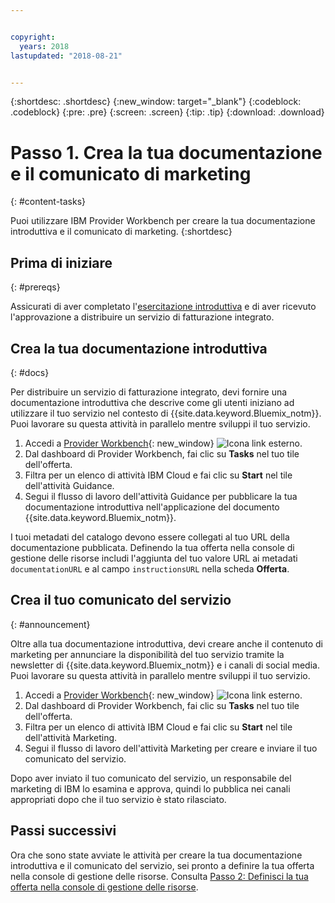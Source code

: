 ```yaml
---


copyright:
  years: 2018
lastupdated: "2018-08-21"


---
```


{:shortdesc: .shortdesc}
{:new_window: target="_blank"}
{:codeblock: .codeblock}
{:pre: .pre}
{:screen: .screen}
{:tip: .tip}
{:download: .download}

# Passo 1. Crea la tua documentazione e il comunicato di marketing
{: #content-tasks}

Puoi utilizzare IBM Provider Workbench per creare la tua documentazione introduttiva e il comunicato di marketing.
{:shortdesc}

## Prima di iniziare
{: #prereqs}

Assicurati di aver completato l'[esercitazione introduttiva](/docs/third-party/index.html) e di aver ricevuto l'approvazione a distribuire un servizio di fatturazione integrato.

## Crea la tua documentazione introduttiva
{: #docs}

Per distribuire un servizio di fatturazione integrato, devi fornire una documentazione introduttiva che descrive come gli utenti iniziano ad utilizzare il tuo servizio nel contesto di {{site.data.keyword.Bluemix_notm}}. Puoi lavorare su questa attività in parallelo mentre sviluppi il tuo servizio.

1. Accedi a [Provider Workbench](https://www.ibm.com/marketplace/workbench/){: new_window} ![Icona link esterno](../icons/launch-glyph.svg "Icona link esterno").
2. Dal dashboard di Provider Workbench, fai clic su **Tasks** nel tuo tile dell'offerta.
3. Filtra per un elenco di attività IBM Cloud e fai clic su **Start** nel tile dell'attività Guidance.
4. Segui il flusso di lavoro dell'attività Guidance per pubblicare la tua documentazione introduttiva nell'applicazione del documento {{site.data.keyword.Bluemix_notm}}.

I tuoi metadati del catalogo devono essere collegati al tuo URL della documentazione pubblicata. Definendo la tua offerta nella console di gestione delle risorse includi l'aggiunta del tuo valore URL ai metadati `documentationURL` e al campo `instructionsURL` nella scheda **Offerta**.

## Crea il tuo comunicato del servizio
{: #announcement}

Oltre alla tua documentazione introduttiva, devi creare anche il contenuto di marketing per annunciare la disponibilità del tuo servizio tramite la newsletter di {{site.data.keyword.Bluemix_notm}} e i canali di social media. Puoi lavorare su questa attività in parallelo mentre sviluppi il tuo servizio.

1. Accedi a [Provider Workbench](https://www.ibm.com/marketplace/workbench/){: new_window} ![Icona link esterno](../icons/launch-glyph.svg "Icona link esterno").
2. Dal dashboard di Provider Workbench, fai clic su **Tasks** nel tuo tile dell'offerta.
3. Filtra per un elenco di attività IBM Cloud e fai clic su **Start** nel tile dell'attività Marketing.
4. Segui il flusso di lavoro dell'attività Marketing per creare e inviare il tuo comunicato del servizio.

Dopo aver inviato il tuo comunicato del servizio, un responsabile del marketing di IBM lo esamina e approva, quindi lo pubblica nei canali appropriati dopo che il tuo servizio è stato rilasciato.

## Passi successivi

Ora che sono state avviate le attività per creare la tua documentazione introduttiva e il comunicato del servizio, sei pronto a definire la tua offerta nella console di gestione delle risorse. Consulta [Passo 2: Definisci la tua offerta nella console di gestione delle risorse](/docs/third-party/cis2-rmc-define.html).
